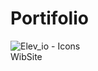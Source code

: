 # Portifolio
![Elev_io - Icons](https://github.com/user-attachments/assets/32fe60fb-c6ef-4fb2-9d69-1a47b7d3e447) <br> WibSite

